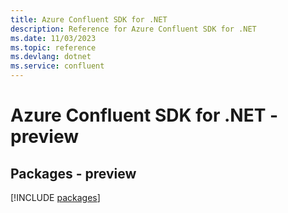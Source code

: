 ```yaml
---
title: Azure Confluent SDK for .NET
description: Reference for Azure Confluent SDK for .NET
ms.date: 11/03/2023
ms.topic: reference
ms.devlang: dotnet
ms.service: confluent
---
```

# Azure Confluent SDK for .NET - preview
## Packages - preview
[!INCLUDE [packages](confluent-index.md)]